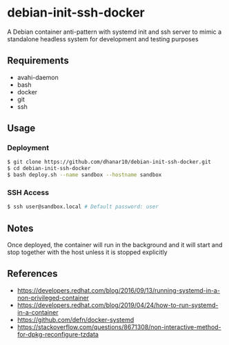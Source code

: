 # debian-init-ssh-docker

A Debian container anti-pattern with systemd init and ssh server to mimic a standalone headless system for development and testing purposes

## Requirements

- avahi-daemon
- bash
- docker
- git
- ssh

## Usage

### Deployment

```bash
$ git clone https://github.com/dhanar10/debian-init-ssh-docker.git
$ cd debian-init-ssh-docker
$ bash deploy.sh --name sandbox --hostname sandbox
```

### SSH Access

```bash
$ ssh user@sandbox.local # Default password: user
```

## Notes

Once deployed, the container will run in the background and it will start and stop together with the host unless it is stopped explicitly

## References

- https://developers.redhat.com/blog/2016/09/13/running-systemd-in-a-non-privileged-container
- https://developers.redhat.com/blog/2019/04/24/how-to-run-systemd-in-a-container
- https://github.com/defn/docker-systemd
- https://stackoverflow.com/questions/8671308/non-interactive-method-for-dpkg-reconfigure-tzdata
